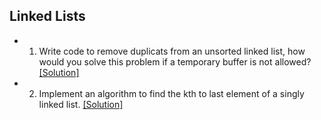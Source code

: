 ## Linked Lists

- 1. Write code to remove duplicats from an unsorted linked list, how would you solve this problem if a temporary buffer is not allowed? [[Solution]](../code/2.1.java)
- 2. Implement an algorithm to find the kth to last element of a singly linked list. [[Solution]](https://github.com/hxwang/Leetcode/blob/master/code/Remove-Nth-Node-From-End-of-List.java)
